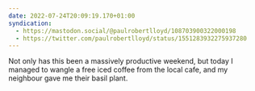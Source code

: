 ```yaml
---
date: 2022-07-24T20:09:19.170+01:00
syndication:
  - https://mastodon.social/@paulrobertlloyd/108703900322000198
  - https://twitter.com/paulrobertlloyd/status/1551283932275937280
---
```

Not only has this been a massively productive weekend, but today I managed to wangle a free iced coffee from the local cafe, and my neighbour gave me their basil plant.
